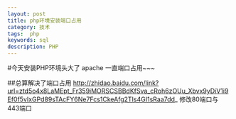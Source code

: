 ```yaml
---
layout: post
title: php环境安装端口占用
category: 技术
tags:  php
keywords: sql
description: PHP
---
```

 
#今天安装PHP环境头大了 apache 一直端口占用~~~

##总算解决了端口占用
	http://zhidao.baidu.com/link?url=ztd5o4x8LaMEpt_Fr359iMORSCSBBdKfSva_cRoh6zOUu_Xbvx9yDiV1i9Ef0f5vIxGPd89sTAcFY6Ne7Fcs1CkeAfg2TIs4GI1sRaa7dd_
修改80端口与 443端口
 